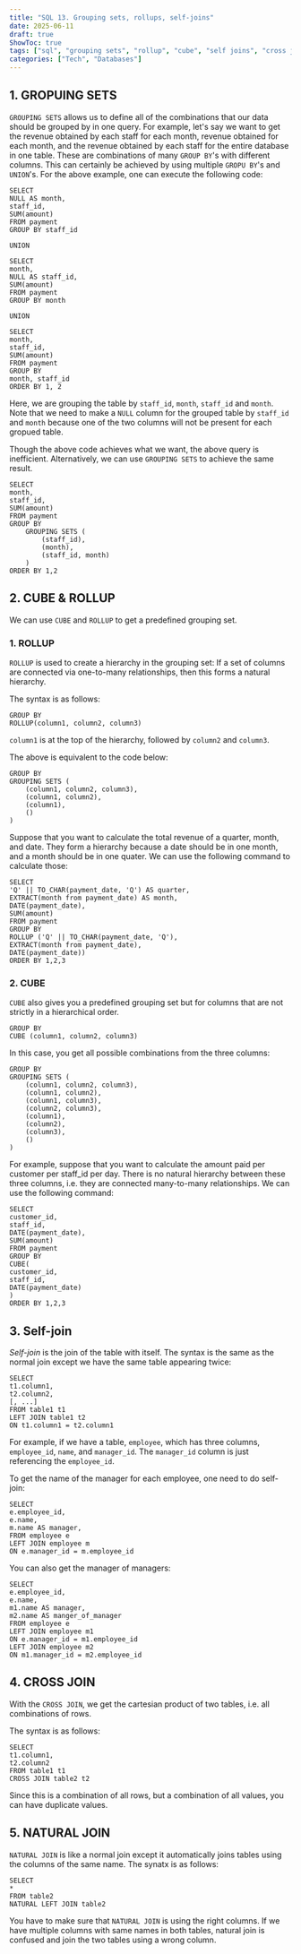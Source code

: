 ```yaml
---
title: "SQL 13. Grouping sets, rollups, self-joins"
date: 2025-06-11
draft: true
ShowToc: true
tags: ["sql", "grouping sets", "rollup", "cube", "self joins", "cross join", "natural join", "interview prep"]
categories: ["Tech", "Databases"]
---
```


## 1. GROPUING SETS

`GROUPING SETS` allows us to define all of the combinations that our data should be grouped by in one query. For example, let's say we want to get the revenue obtained by each staff for each month, revenue obtained for each month, and the revenue obtained by each staff for the entire database in one table. These are combinations of many `GROUP BY`'s with different columns. This can certainly be achieved by using multiple `GROPU BY`'s and `UNION`'s. For the above example, one can execute the following code:

``` postgresql
SELECT
NULL AS month,
staff_id,
SUM(amount)
FROM payment
GROUP BY staff_id

UNION

SELECT
month,
NULL AS staff_id,
SUM(amount)
FROM payment
GROUP BY month

UNION

SELECT
month,
staff_id,
SUM(amount)
FROM payment
GROUP BY
month, staff_id
ORDER BY 1, 2
```

Here, we are grouping the table by `staff_id`, `month`, `staff_id` and `month`. Note that we need to make a `NULL` column for the grouped table by `staff_id` and `month` because one of the two columns will not be present for each gropued table. 

Though the above code achieves what we want, the above query is inefficient. Alternatively, we can use `GROUPING SETS` to achieve the same result.

``` postgresql
SELECT
month,
staff_id,
SUM(amount)
FROM payment
GROUP BY
    GROUPING SETS (
        (staff_id),
        (month),
        (staff_id, month) 
    )
ORDER BY 1,2
```

## 2. CUBE & ROLLUP 

We can use `CUBE` and `ROLLUP` to get a predefined grouping set.

### 1. ROLLUP
`ROLLUP` is used to create a hierarchy in the grouping set: If a set of columns are connected via one-to-many relationships, then this forms a natural hierarchy.

The syntax is as follows:

``` postgresql
GROUP BY 
ROLLUP(column1, column2, column3)
```
`column1` is at the top of the hierarchy, followed by `column2` and `column3`.

The above is equivalent to the code below:
``` postgresql
GROUP BY
GROUPING SETS (
    (column1, column2, column3),
    (column1, column2),
    (column1),
    ()
)
```

Suppose that you want to calculate the total revenue of a quarter, month, and date.
They form a hierarchy because a date should be in one month, and a month should be in one quater. We can use the following command to calculate those:

``` postgresql
SELECT 
'Q' || TO_CHAR(payment_date, 'Q') AS quarter,
EXTRACT(month from payment_date) AS month,
DATE(payment_date),
SUM(amount)
FROM payment
GROUP BY
ROLLUP ('Q' || TO_CHAR(payment_date, 'Q'), 
EXTRACT(month from payment_date), 
DATE(payment_date))
ORDER BY 1,2,3
```

### 2. CUBE

`CUBE` also gives you a predefined grouping set but for columns that are not strictly in a hierarchical order.
``` postgresql
GROUP BY 
CUBE (column1, column2, column3)
```

In this case, you get all possible combinations from the three columns:

``` postgresql
GROUP BY
GROUPING SETS (
    (column1, column2, column3),
    (column1, column2),
    (column1, column3),
    (column2, column3),
    (column1),
    (column2),
    (column3),
    ()
)
```

For example, suppose that you want to calculate the amount paid per customer per staff_id per day. There is no natural hierarchy between these three columns, i.e. they are connected many-to-many relationships. We can use the following command:
``` postgresql
SELECT
customer_id,
staff_id,
DATE(payment_date),
SUM(amount)
FROM payment
GROUP BY
CUBE(
customer_id,
staff_id,
DATE(payment_date)
)
ORDER BY 1,2,3
```

## 3. Self-join
*Self-join* is the join of the table with itself. The syntax is the same as the normal join except we have the same table appearing twice:
``` postgresql
SELECT
t1.column1,
t2.column2,
[, ...]
FROM table1 t1
LEFT JOIN table1 t2
ON t1.column1 = t2.column1
```

For example, if we have a table, `employee`, which has three columns, `employee_id`, `name`, and `manager_id`. The `manager_id` column is just referencing the `employee_id`.

To get the name of the manager for each employee, one need to do self-join:

``` postgresql
SELECT
e.employee_id, 
e.name,
m.name AS manager,
FROM employee e
LEFT JOIN employee m
ON e.manager_id = m.employee_id
```

You can also get the manager of managers:
``` postgresql
SELECT
e.employee_id,
e.name,
m1.name AS manager,
m2.name AS manger_of_manager
FROM employee e
LEFT JOIN employee m1
ON e.manager_id = m1.employee_id
LEFT JOIN employee m2
ON m1.manager_id = m2.employee_id
```
## 4. CROSS JOIN

With the `CROSS JOIN`, we get the cartesian product of two tables, i.e. all combinations of rows. 

The syntax is as follows:

``` postgresql
SELECT
t1.column1,
t2.column2
FROM table1 t1
CROSS JOIN table2 t2
```

Since this is a combination of all rows, but a combination of all values, you can have duplicate values.

## 5. NATURAL JOIN
`NATURAL JOIN` is like a normal join except it automatically joins tables using the columns of the same name. The synatx is as follows:

``` postgresql
SELECT 
* 
FROM table2
NATURAL LEFT JOIN table2
```

You have to make sure that `NATURAL JOIN` is using the right columns. If we have multiple columns with same names in both tables, natural join is confused and join the two tables using a wrong column.